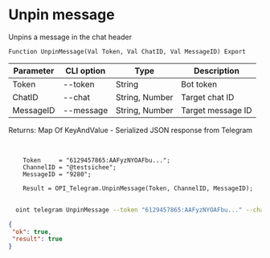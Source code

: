 ﻿---
sidebar_position: 5
---

# Unpin message
 Unpins a message in the chat header



`Function UnpinMessage(Val Token, Val ChatID, Val MessageID) Export`

  | Parameter | CLI option | Type | Description |
  |-|-|-|-|
  | Token | --token | String | Bot token |
  | ChatID | --chat | String, Number | Target chat ID |
  | MessageID | --message | String, Number | Target message ID |

  
  Returns:  Map Of KeyAndValue - Serialized JSON response from Telegram

<br/>




```bsl title="Code example"
    Token     = "6129457865:AAFyzNYOAFbu...";
    ChannelID = "@testsichee";
    MessageID = "9280";

    Result = OPI_Telegram.UnpinMessage(Token, ChannelID, MessageID);
```



```sh title="CLI command example"
    
  oint telegram UnpinMessage --token "6129457865:AAFyzNYOAFbu..." --chat %chat% --message "6846"

```

```json title="Result"
{
 "ok": true,
 "result": true
}
```
